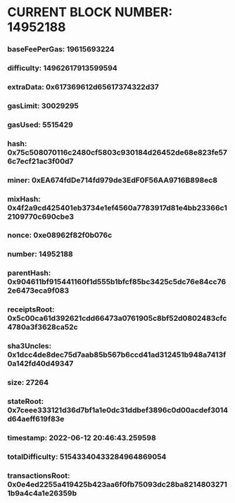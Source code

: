 # CURRENT BLOCK NUMBER: 14952188

### baseFeePerGas: 19615693224
### difficulty: 14962617913599594
### extraData: 0x617369612d65617374322d37
### gasLimit: 30029295
### gasUsed: 5515429
### hash: 0x75c508070116c2480cf5803c930184d26452de68e823fe576c7ecf21ac3f00d7
### miner: 0xEA674fdDe714fd979de3EdF0F56AA9716B898ec8
### mixHash: 0x4f2a9cd425401eb3734e1ef4560a7783917d81e4bb23366c12109770c690cbe3
### nonce: 0xe08962f82f0b076c
### number: 14952188
### parentHash: 0x904611bf915441160f1d555b1bfcf85bc3425c5dc76e84cc762e6473eca9f083
### receiptsRoot: 0x5c00ca61d392621cdd66473a0761905c8bf52d0802483cfc4780a3f3628ca52c
### sha3Uncles: 0x1dcc4de8dec75d7aab85b567b6ccd41ad312451b948a7413f0a142fd40d49347
### size: 27264
### stateRoot: 0x7ceee333121d36d7bf1a1e0dc31ddbef3896c0d00acdef3014d64aeff619f83e
### timestamp: 2022-06-12 20:46:43.259598
### totalDifficulty: 51543340433284964869054
### transactionsRoot: 0x0e4ed2255a419425b423aa6f0fb75093dc28ba82148032711b9a4c4a1e26359b
